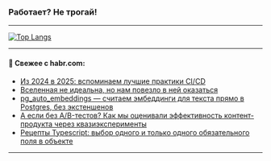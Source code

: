 ### Работает? Не трогай!

---
<!--
#### 🛠️ Technical stack:

![Java](https://img.shields.io/badge/Java-informational?logo=Oracle&style=flat&logoColor=white&color=FF4500)
![Kotlin](https://img.shields.io/badge/Kotlin-informational?logo=Kotlin&style=flat&logoColor=white&color=774D97)
![TS](https://img.shields.io/badge/TypeScript-informational?logo=typeScript&style=flat&logoColor=black&color=017acc)
![Python](https://img.shields.io/badge/Python-informational?logo=Python&style=flat&logoColor=black&color=ffdd54) <br>
![Spring](https://img.shields.io/badge/Spring-informational?logo=Spring&style=flat&logoColor=white&color=6DB33F) 
![SpringBoot](https://img.shields.io/badge/SpringBoot-informational?logo=SpringBoot&style=flat&logoColor=white&color=6DB33F)
![Nest](https://img.shields.io/badge/NestJS-informational?logo=NestJS&style=flat&logoColor=white&color=E0234E) 
![NodeJS](https://img.shields.io/badge/NodeJS-informational?logo=node.js&style=flat&logoColor=white&color=70A760)<br>
![PostgreSQL](https://img.shields.io/badge/PostgreSQL-informational?logo=PostgreSQL&style=flat&logoColor=white&color=DAA520)
![MongoDB](https://img.shields.io/badge/MongoDB-informational?logo=MongoDB&style=flat&logoColor=white&color=870000)
![Apache](https://img.shields.io/badge/Apache-informational?logo=apache&style=flat&logoColor=white&color=f74e28)

___ 
-->

<!--- #### 🛠️ : --->

[![Top Langs](https://github-readme-stats-82jvfl3w3-advtsettinggmailcoms-projects.vercel.app/api/top-langs/?username=zloylis&langs_count=10&hide_title=true&title_color=e6edf3&size_weight=0.5&count_weight=0.5&layout=compact&hide_progress=true&hide_border=true&theme=dracula)](https://github.com/zloylis)

<!---


####  :octocat:&nbsp;&nbsp; Статистика:

![GitHub stats](https://github-readme-stats-u2qms2cxw-advtsettinggmailcoms-projects.vercel.app/api?username=zloylis&show_icons=true&hide_border=true&theme=dracula&title_color=e6edf3&include_all_commits=true&count_private=true&hide_rank=false&hide_title=true&rank_icon=github)
-->
---

#### 💬 Свежее с habr.com:

<!-- BLOG-POST-LIST:START -->
- [Из 2024 в 2025: вспоминаем лучшие практики CI/CD](https://habr.com/ru/companies/nixys/articles/841174/?utm_source=habrahabr&utm_medium=rss&utm_campaign=841174)
- [Вселенная не идеальна, но нам повезло в ней оказаться](https://habr.com/ru/companies/ru_mts/articles/872778/?utm_source=habrahabr&utm_medium=rss&utm_campaign=872778)
- [pg_auto_embeddings — считаем эмбеддинги для текста прямо в Postgres, без экстеншенов](https://habr.com/ru/articles/872780/?utm_source=habrahabr&utm_medium=rss&utm_campaign=872780)
- [А если без A/B-тестов? Как мы оценивали эффективность контент-продукта через квазиэксперименты](https://habr.com/ru/companies/lamoda/articles/869404/?utm_source=habrahabr&utm_medium=rss&utm_campaign=869404)
- [Рецепты Typescript: выбор одного и только одного обязательного поля в объекте](https://habr.com/ru/companies/cloud_ru/articles/868762/?utm_source=habrahabr&utm_medium=rss&utm_campaign=868762)
<!-- BLOG-POST-LIST:END -->

---
